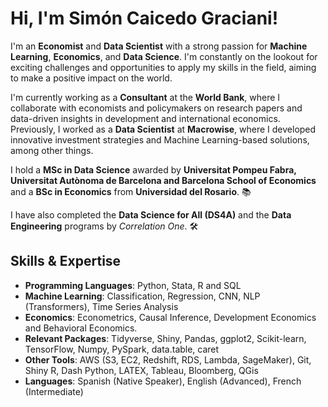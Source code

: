 # Hi, I'm Simón Caicedo Graciani! 

I'm an **Economist** and **Data Scientist** with a strong passion for **Machine Learning**, **Economics**, and **Data Science**. I'm constantly on the lookout for exciting challenges and opportunities to apply my skills in the field, aiming to make a positive impact on the world.

I'm currently working as a **Consultant** at the **World Bank**, where I collaborate with economists and policymakers on research papers and data-driven insights in development and international economics. Previously, I worked as a **Data Scientist** at **Macrowise**, where I developed innovative investment strategies and Machine Learning-based solutions, among other things.

I hold a **MSc in Data Science** awarded by **Universitat Pompeu Fabra, Universitat Autònoma de Barcelona and Barcelona School of Economics** and a **BSc in Economics** from **Universidad del Rosario**. 📚

I have also completed the **Data Science for All (DS4A)** and the **Data Engineering**  programs by *Correlation One*. 🛠️


## Skills & Expertise

* **Programming Languages**: Python, Stata, R and SQL
* **Machine Learning**: Classification, Regression, CNN, NLP (Transformers), Time Series Analysis
* **Economics**: Econometrics, Causal Inference, Development Economics and Behavioral Economics.
* **Relevant Packages**: Tidyverse, Shiny, Pandas, ggplot2, Scikit-learn, TensorFlow, Numpy, PySpark, data.table, caret
* **Other Tools**: AWS (S3, EC2, Redshift, RDS, Lambda, SageMaker), Git, Shiny R, Dash Python, LATEX, Tableau, Bloomberg, QGis
* **Languages**: Spanish (Native Speaker), English (Advanced), French (Intermediate)

